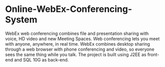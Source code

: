 # Online-WebEx-Conferencing-System
WebEx web conferencing  combines file and presentation  sharing with voice, HD video and new Meeting Spaces. Web conferencing lets you meet with anyone, anywhere, in real time. WebEx combines desktop sharing through a web browser with phone conferencing and video, so everyone sees the same thing while you talk. The project is built using J2EE as front-end and SQL 10G as back-end.

